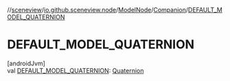 //[sceneview](../../../../index.md)/[io.github.sceneview.node](../../index.md)/[ModelNode](../index.md)/[Companion](index.md)/[DEFAULT_MODEL_QUATERNION](-d-e-f-a-u-l-t_-m-o-d-e-l_-q-u-a-t-e-r-n-i-o-n.md)

# DEFAULT_MODEL_QUATERNION

[androidJvm]\
val [DEFAULT_MODEL_QUATERNION](-d-e-f-a-u-l-t_-m-o-d-e-l_-q-u-a-t-e-r-n-i-o-n.md): [Quaternion](../../../dev.romainguy.kotlin.math/-quaternion/index.md)
